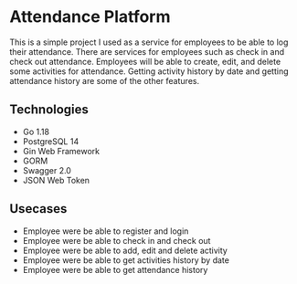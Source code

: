 # Attendance Platform
This is a simple project I used as a service for employees to be able to log their attendance. There are services for employees such as check in and check out attendance. Employees will be able to create, edit, and delete some activities for attendance. Getting activity history by date and getting attendance history are some of the other features.

## Technologies
- Go 1.18
- PostgreSQL 14
- Gin Web Framework
- GORM
- Swagger 2.0
- JSON Web Token

## Usecases
- Employee were be able to register and login
- Employee were be able to check in and check out
- Employee were be able to add, edit and delete activity
- Employee were be able to get activities history by date
- Employee were be able to get attendance history
